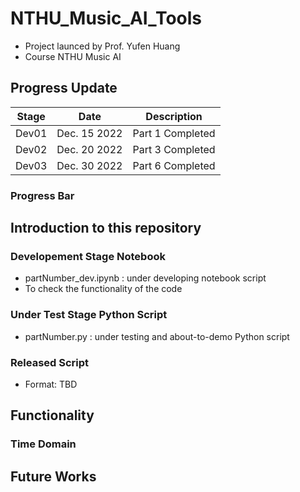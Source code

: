 # NTHU_Music_AI_Tools ##

* Project launced by Prof. Yufen Huang
* Course NTHU Music AI

## Progress Update ##

| Stage |     Date     |    Description   |
| :---: |     :---:    |       :---:      |
| Dev01 | Dec. 15 2022 | Part 1 Completed |
| Dev02 | Dec. 20 2022 | Part 3 Completed |
| Dev03 | Dec. 30 2022 | Part 6 Completed |

### Progress Bar ###

## Introduction to this repository ##

### Developement Stage Notebook ##

* partNumber_dev.ipynb : under developing notebook script
* To check the functionality of the code


### Under Test Stage Python Script ###

* partNumber.py : under testing and about-to-demo Python script


### Released Script ###

* Format: TBD

## Functionality ##

### Time Domain ###



## Future Works ##
